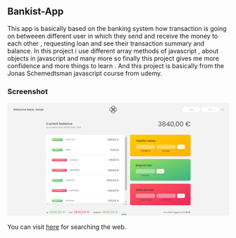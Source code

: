 ## Bankist-App

This app is basically based on the banking system how transaction is going on betweeen different user in which they send and receive the money to each other , requesting loan and see their transaction summary and balance.
In this project i use different array methods of javascript , about objects in javascript and many more so finally this project gives me more confidence and more things to learn .
And this project is basically from the Jonas Schemedtsman javascript course from udemy.

### Screenshot
![Screenshot](projectScreenshot/bankist.png)

You can visit [here](https://siddhantbadoni.github.io/Bankist-App/) for searching the web.